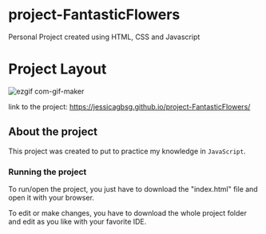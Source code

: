 # project-FantasticFlowers
Personal Project created using HTML, CSS and Javascript

# Project Layout

![ezgif com-gif-maker](https://user-images.githubusercontent.com/98706386/177884856-dd34141f-5ec7-44d4-9937-237a345e687f.gif)

link to the project: https://jessicagbsg.github.io/project-FantasticFlowers/


## About the project
This project was created to put to practice my knowledge in ``JavaScript``. 

### Running the project
To run/open the project, you just have to download the "index.html" file and open it with your browser. 

To edit or make changes, you have to download the whole project folder and edit as you like with your favorite IDE. 
